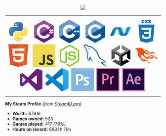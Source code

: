 <div id="header" align="center">
  <img src="https://media.giphy.com/media/v1.Y2lkPTc5MGI3NjExMDQxYTFmNzdjYjQyMGEyMDRhOTc3YWIyZDEzZjk0MzRmZDcyZTg3YyZjdD1n/aXH2nQeuLGNjgbNJ6J/giphy.gif" width="666"/>
</div>

***

<div align="center">
  <img src="https://github.com/devicons/devicon/blob/master/icons/python/python-original.svg" title="Python" alt="Python" width="75" height="75"/>&nbsp;
  <img src="https://github.com/devicons/devicon/blob/master/icons/csharp/csharp-original.svg" title="C#" alt="C#" width="75" height="75"/>&nbsp;
  <img src="https://github.com/devicons/devicon/blob/master/icons/cplusplus/cplusplus-original.svg" title="C++" alt="C++" width="75" height="75"/>&nbsp;
  <img src="https://github.com/devicons/devicon/blob/master/icons/c/c-original.svg" title="C" alt="C" width="75" height="75"/>&nbsp;
  <img src="https://github.com/devicons/devicon/blob/master/icons/dot-net/dot-net-original.svg" title=".NET" alt=".NET " width="75" height="75"/>&nbsp;
  <img src="https://github.com/devicons/devicon/blob/master/icons/css3/css3-plain-wordmark.svg"  title="CSS3" alt="CSS" width="75" height="75"/>&nbsp;
  <img src="https://github.com/devicons/devicon/blob/master/icons/html5/html5-original.svg" title="HTML5" alt="HTML" width="75" height="75"/>&nbsp;
  <img src="https://github.com/devicons/devicon/blob/master/icons/javascript/javascript-original.svg" title="JavaScript" alt="JavaScript" width="75" height="75"/>&nbsp;
  <img src="https://github.com/devicons/devicon/blob/master/icons/nodejs/nodejs-original.svg" title="NodeJS" alt="NodeJS" width="75" height="75"/>&nbsp;
  <img src="https://github.com/devicons/devicon/blob/master/icons/mysql/mysql-original.svg" title="MySQL"  alt="MySQL" width="75" height="75"/>&nbsp;
  <img src="https://github.com/devicons/devicon/blob/master/icons/unity/unity-original.svg" title="Unity"  alt="Unity" width="75" height="75"/>&nbsp;
  <img src="https://github.com/devicons/devicon/blob/master/icons/phoenix/phoenix-original.svg" title="Phoenix"  alt="Phoenix" width="75" height="75"/>&nbsp;
  <img src="https://github.com/devicons/devicon/blob/master/icons/visualstudio/visualstudio-plain.svg" title="VS"  alt="VS" width="75" height="75"/>&nbsp;
  <img src="https://github.com/devicons/devicon/blob/master/icons/vscode/vscode-original.svg" title="VSCode"  alt="VSCode" width="75" height="75"/>&nbsp;
  <img src="https://github.com/devicons/devicon/blob/master/icons/photoshop/photoshop-plain.svg" title="Photoshop"  alt="Photoshop" width="75" height="75"/>&nbsp;
  <img src="https://github.com/devicons/devicon/blob/master/icons/premierepro/premierepro-original.svg" title="Premier"  alt="Premier" width="75" height="75"/>&nbsp;
  <img src="https://github.com/devicons/devicon/blob/master/icons/aftereffects/aftereffects-original.svg" title="AfterEffects"  alt="AfterEffects" width="75" height="75"/>&nbsp;
</div>

***

**My Steam Profile** *(from [SteamID.pro](https://steamid.pro/lookup/76561198312705176))*

* **Worth:** $7916
* **Games owned:** 523
* **Games played:** 417 *(79%)*
* **Hours on record:** 6824h 11m
